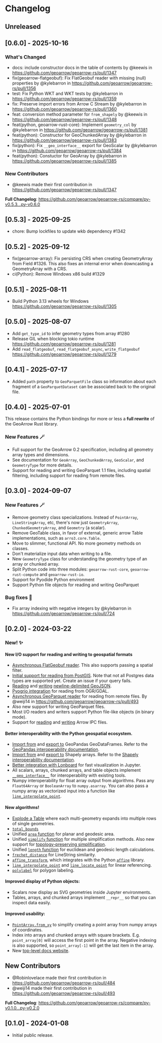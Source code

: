# Changelog

## Unreleased

## [0.6.0] - 2025-10-16

### What's Changed

- docs: include constructor docs in the table of contents by @keewis in https://github.com/geoarrow/geoarrow-rs/pull/1347
- fix(geoarrow-flatgeobuf): Fix FlatGeobuf reader with missing (null) properties by @kylebarron in https://github.com/geoarrow/geoarrow-rs/pull/1356
- test: Fix Python WKT and WKT tests by @kylebarron in https://github.com/geoarrow/geoarrow-rs/pull/1359
- fix: Preserve import errors from Arrow C Stream by @kylebarron in https://github.com/geoarrow/geoarrow-rs/pull/1360
- feat: conversion method parameter for `from_shapely` by @keewis in https://github.com/geoarrow/geoarrow-rs/pull/1348
- feat(python, geoarrow-rust-core): Implement `geometry_col` by @kylebarron in https://github.com/geoarrow/geoarrow-rs/pull/1381
- feat(python): Constructor for GeoChunkedArray by @kylebarron in https://github.com/geoarrow/geoarrow-rs/pull/1383
- fix(python): Fix `__geo_interface__` export for GeoScalar by @kylebarron in https://github.com/geoarrow/geoarrow-rs/pull/1384
- feat(python): Constuctor for GeoArray by @kylebarron in https://github.com/geoarrow/geoarrow-rs/pull/1385

### New Contributors

- @keewis made their first contribution in https://github.com/geoarrow/geoarrow-rs/pull/1347

**Full Changelog**: https://github.com/geoarrow/geoarrow-rs/compare/py-v0.5.3...py-v0.6.0

## [0.5.3] - 2025-09-25

- chore: Bump lockfiles to update wkb dependency #1342

## [0.5.2] - 2025-09-12

- fix(geoarrow-array): Fix persisting CRS when creating GeometryArray from Field #1326. This also fixes an internal error when downcasting a GeometryArray with a CRS.
- ci(Python): Remove Windows x86 build #1329

## [0.5.1] - 2025-08-11

- Build Python 3.13 wheels for Windows https://github.com/geoarrow/geoarrow-rs/pull/1305

## [0.5.0] - 2025-08-07

- Add `get_type_id` to infer geometry types from array #1280
- Release GIL when blocking tokio runtime https://github.com/geoarrow/geoarrow-rs/pull/1281
- Add `read_flatgeobuf`, `read_flatgeobuf_async`, `write_flatgeobuf` https://github.com/geoarrow/geoarrow-rs/pull/1279

## [0.4.1] - 2025-07-17

- Added `path` property to `GeoParquetFile` class so information about each fragment of a `GeoParquetDataset` can be associated back to the original file.

## [0.4.0] - 2025-07-01

This release contains the Python bindings for more or less a **full rewrite** of the GeoArrow Rust library.

### New Features :magic_wand:

- Full support for the GeoArrow 0.2 specification, including all geometry array types and dimensions.
- See documentation for `GeoArray`, `GeoChunkedArray`, `GeoScalar`, and `GeometryType` for more details.
- Support for reading and writing GeoParquet 1.1 files, including spatial filtering, including support for reading from remote files.

## [0.3.0] - 2024-09-07

### New Features :magic_wand:

- Remove geometry class specializations. Instead of `PointArray`, `LineStringArray`, etc, there's now just `GeometryArray`, `ChunkedGeometryArray`, and `Geometry` (a scalar).
- Remove GeoTable class, in favor of external, generic arrow Table implementations, such as `arro3.core.Table`.
- Move to slimmer, functional API. No more geometry methods on classes.
- Don't materialize input data when writing to a file.
- New `GeometryType` class for understanding the geometry type of an array or chunked array.
- Split Python code into three modules: `geoarrow-rust-core`, `geoarrow-rust-compute` and `geoarrow-rust-io`.
- Support for Pyodide Python environment
- Support Python file objects for reading and writing GeoParquet

### Bug fixes :bug:

- Fix array indexing with negative integers by @kylebarron in https://github.com/geoarrow/geoarrow-rs/pull/724

## [0.2.0] - 2024-03-22

### New! :sparkles:

#### New I/O support for reading and writing to geospatial formats

- [Asynchronous FlatGeobuf reader](https://geoarrow.org/geoarrow-rs/python/v0.2.0/api/core/io/#geoarrow.rust.core.read_flatgeobuf_async). This also supports passing a spatial filter.
- [Initial support for reading from PostGIS](https://geoarrow.org/geoarrow-rs/python/v0.2.0/api/core/io/#geoarrow.rust.core.read_postgis). Note that not all Postgres data types are supported yet. Create an issue if your query fails.
- [Reading](https://geoarrow.org/geoarrow-rs/python/v0.2.0/api/core/io/#geoarrow.rust.core.read_geojson_lines) and [writing](https://geoarrow.org/geoarrow-rs/python/v0.2.0/api/core/io/#geoarrow.rust.core.write_geojson_lines) [newline-delimited GeoJSON](https://stevage.github.io/ndgeojson/).
- [Pyogrio integration](https://geoarrow.org/geoarrow-rs/python/v0.2.0/api/core/io/#geoarrow.rust.core.read_pyogrio) for reading from OGR/GDAL.
- [Asynchronous GeoParquet reader](https://geoarrow.org/geoarrow-rs/python/v0.2.0/api/core/io/#geoarrow.rust.core.read_parquet_async) for reading from remote files. By @weiji14 in https://github.com/geoarrow/geoarrow-rs/pull/493
- Also new support for writing GeoParquet files.
- Most I/O readers and writers support Python file-like objects (in binary mode).
- Support for [reading](https://geoarrow.org/geoarrow-rs/python/v0.2.0/api/core/io/#geoarrow.rust.core.read_ipc) and [writing](https://geoarrow.org/geoarrow-rs/python/v0.2.0/api/core/io/#geoarrow.rust.core.write_ipc) Arrow IPC files.

#### Better interoperability with the Python geospatial ecosystem.

- [Import from](https://geoarrow.org/geoarrow-rs/python/v0.2.0/api/core/interop/#geoarrow.rust.core.from_geopandas) and [export to](https://geoarrow.org/geoarrow-rs/python/v0.2.0/api/core/interop/#geoarrow.rust.core.to_geopandas) GeoPandas GeoDataFrames. Refer to the [GeoPandas interoperability documentation](https://geoarrow.org/geoarrow-rs/python/v0.2.0/ecosystem/geopandas/).
- [Import from](https://geoarrow.org/geoarrow-rs/python/v0.2.0/api/core/interop/#geoarrow.rust.core.from_shapely) and [export to](https://geoarrow.org/geoarrow-rs/python/v0.2.0/api/core/interop/#geoarrow.rust.core.to_shapely) Shapely arrays. Refer to the [Shapely interoperability documentation](https://geoarrow.org/geoarrow-rs/python/v0.2.0/ecosystem/shapely/).
- [Better integration with Lonboard](https://geoarrow.org/geoarrow-rs/python/v0.2.0/ecosystem/lonboard/) for fast visualization in Jupyter.
- All scalars, arrays, chunked arrays, and table objects implement [`__geo_interface__`](https://gist.github.com/sgillies/2217756) for interoperability with existing tools.
- Numpy interoperability for float array output from algorithms. Pass any `Float64Array` or `BooleanArray` to `numpy.asarray`. You can also pass a numpy array as vectorized input into a function like [`line_interpolate_point`](https://geoarrow.org/geoarrow-rs/python/v0.2.0/api/core/functions/#geoarrow.rust.core.line_interpolate_point).

#### New algorithms!

- [Explode a Table](https://geoarrow.org/geoarrow-rs/python/v0.2.0/api/core/functions/#geoarrow.rust.core.explode) where each multi-geometry expands into multiple rows of single geometries.
- [`total_bounds`](https://geoarrow.org/geoarrow-rs/python/v0.2.0/api/core/functions/#geoarrow.rust.core.total_bounds)
- Unified [`area` function](https://geoarrow.org/geoarrow-rs/python/v0.2.0/api/core/functions/#geoarrow.rust.core.area) for planar and geodesic area.
- Unified [`simplify` function](https://geoarrow.org/geoarrow-rs/python/v0.2.0/api/core/functions/#geoarrow.rust.core.simplify) for multiple simplification methods. Also new support for [topology-preserving simplification](https://geoarrow.org/geoarrow-rs/python/v0.2.0/api/core/enums/#geoarrow.rust.core.enums.SimplifyMethod.VW_Preserve).
- Unified [`length` function](https://geoarrow.org/geoarrow-rs/python/v0.2.0/api/core/functions/#geoarrow.rust.core.length) for euclidean and geodesic length calculations.
- [`frechet_distance`](https://geoarrow.org/geoarrow-rs/python/v0.2.0/api/core/functions/#geoarrow.rust.core.frechet_distance) for LineString similarity.
- [`affine_transform`](https://geoarrow.org/geoarrow-rs/python/v0.2.0/api/core/functions/#geoarrow.rust.core.affine_transform), which integrates with the Python [`affine`](https://github.com/rasterio/affine) library.
- [`line_interpolate_point`](https://geoarrow.org/geoarrow-rs/python/v0.2.0/api/core/functions/#geoarrow.rust.core.line_interpolate_point) and [`line_locate_point`](https://geoarrow.org/geoarrow-rs/python/v0.2.0/api/core/functions/#geoarrow.rust.core.line_locate_point) for linear referencing.
- [`polylabel`](https://geoarrow.org/geoarrow-rs/python/v0.2.0/api/core/functions/#geoarrow.rust.core.polylabel) for polygon labeling.

#### Improved display of Python objects:

- Scalars now display as SVG geometries inside Jupyter environments.
- Tables, arrays, and chunked arrays implement `__repr__` so that you can inspect data easily.

#### Improved usability:

- [`PointArray.from_xy`](https://geoarrow.org/geoarrow-rs/python/v0.2.0/api/core/geometry/array/#geoarrow.rust.core.PointArray.from_xy) to simplify creating a point array from numpy arrays of coordinates.
- Index into arrays and chunked arrays with square brackets. E.g. `point_array[0]` will access the first point in the array. Negative indexing is also supported, so `point_array[-1]` will get the last item in the array.
- New [top-level docs website](https://geoarrow.org/geoarrow-rs/).

## New Contributors

- @Robinlovelace made their first contribution in https://github.com/geoarrow/geoarrow-rs/pull/484
- @weiji14 made their first contribution in https://github.com/geoarrow/geoarrow-rs/pull/493

**Full Changelog**: https://github.com/geoarrow/geoarrow-rs/compare/py-v0.1.0...py-v0.2.0

## [0.1.0] - 2024-01-08

- Initial public release.
